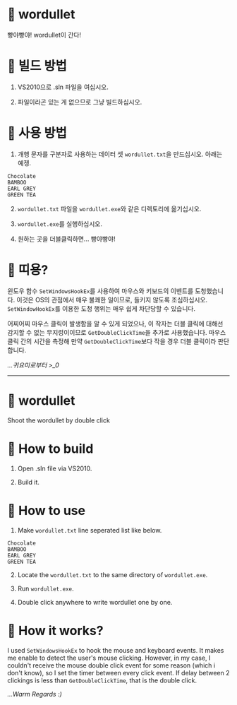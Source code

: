 # 🎇 wordullet
빵야빵야! wordullet이 간다!

# 🎠 빌드 방법
1. VS2010으로 .sln 파일을 여십시오.

2. 파일이라곤 있는 게 없으므로 그냥 빌드하십시오.

# 🎊 사용 방법
1. 개행 문자를 구분자로 사용하는 데이터 셋 `wordullet.txt`을 만드십시오. 아래는 예젱.
```
Chocolate
BAMBOO
EARL GREY
GREEN TEA
```

2. `wordullet.txt` 파일을 `wordullet.exe`와 같은 디렉토리에 옮기십시오.

3. `wordullet.exe`를 실행하십시오.

4. 원하는 곳을 더블클릭하면... 빵야빵야!

# 🍭 띠용?
윈도우 함수 `SetWindowsHookEx`를 사용하여 마우스와 키보드의 이벤트를 도청했습니다. 이것은 OS의 관점에서 매우 불쾌한 일이므로, 들키지 않도록 조심하십시오. `SetWindowHookEx`를 이용한 도청 행위는 매우 쉽게 차단당할 수 있습니다.

어찌어찌 마우스 클릭이 발생함을 알 수 있게 되었으나, 이 작자는 더블 클릭에 대해선 감지할 수 없는 무지렁이이므로 `GetDoubleClickTime`을 추가로 사용했습니다. 마우스 클릭 간의 시간을 측정해 만약 `GetDoubleClickTime`보다 작을 경우 더블 클릭이라 판단합니다.

*...귀요미로부터 >_0*



----



# 🎇 wordullet
Shoot the wordullet by double click

# 🎠 How to build
1. Open .sln file via VS2010.

2. Build it.

# 🎊 How to use
1. Make `wordullet.txt` line seperated list like below.
```
Chocolate
BAMBOO
EARL GREY
GREEN TEA
```
2. Locate the `wordullet.txt` to the same directory of `wordullet.exe`.

3. Run `wordullet.exe`.

4. Double click anywhere to write wordullet one by one.

# 🍭 How it works?
I used `SetWindowsHookEx` to hook the mouse and keyboard events. It makes me enable to detect the user's mouse clicking. However, in my case, I couldn't receive the mouse double click event for some reason (which i don't know), so I set the timer between every click event. If delay between 2 clickings is less than `GetDoubleClickTime`, that is the double click.

*...Warm Regards :)*
